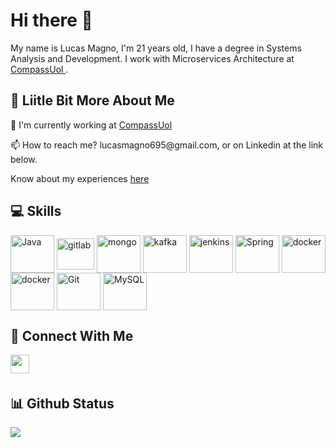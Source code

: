 # Hi there 👋

My name is Lucas Magno, I'm 21 years old, I have a degree in Systems Analysis and Development. I work with Microservices Architecture at<a href="https://compass.uol/en/home/" target="_blank"> CompassUol </a>.


## 💫 Liitle Bit More About Me
<p>🔭 I'm currently working at <a href="https://compass.uol/en/home/" target="_blank"> CompassUol </a></p>
<p>📫 How to reach me? lucasmagno695@gmail.com, or on Linkedin at the link below.</p>
<p>Know about my experiences <a href="https://www.linkedin.com/in/lucas-magno-454aa8204/">here</a></p>

## 💻 Skills
<p>
<img align="center" alt="Java" height="60" width="70" src="https://cdn.jsdelivr.net/gh/devicons/devicon/icons/java/java-original-wordmark.svg">
<img align="center" alt="gitlab" height="50" width="60" src="https://cdn.jsdelivr.net/gh/devicons/devicon/icons/gitlab/gitlab-original-wordmark.svg">
<img align="center" alt="mongo" height="60" width="70" src="https://cdn.jsdelivr.net/gh/devicons/devicon/icons/mongodb/mongodb-original-wordmark.svg">
<img align="center" alt="kafka" height="60" width="70" src="https://cdn.jsdelivr.net/gh/devicons/devicon/icons/apachekafka/apachekafka-original-wordmark.svg">
<img align="center" alt="jenkins" height="60" width="70" src="https://cdn.jsdelivr.net/gh/devicons/devicon/icons/jenkins/jenkins-original.svg">
<img align="center" alt="Spring" height="60" width="70" src="https://cdn.jsdelivr.net/gh/devicons/devicon/icons/spring/spring-original-wordmark.svg">
<img align="center" alt="docker" height="60" width="70" src="https://cdn.jsdelivr.net/gh/devicons/devicon/icons/docker/docker-original-wordmark.svg">
<img align="center" alt="docker" height="60" width="70" src="https://cdn.jsdelivr.net/gh/devicons/devicon/icons/kubernetes/kubernetes-plain-wordmark.svg"> 
<img align="center" alt="Git" height="60" width="70" src="https://cdn.jsdelivr.net/gh/devicons/devicon/icons/git/git-original-wordmark.svg">
<img align="center" alt="MySQL" height="60" width="70" src="https://cdn.jsdelivr.net/gh/devicons/devicon/icons/mysql/mysql-original-wordmark.svg" >
</p>
          

## 👥 Connect With Me
<p>
<a href="https://www.linkedin.com/in/lucas-magno-dev/"><img src="https://img.shields.io/badge/linkedin-%230077B5.svg?style=for-the-badge&logo=linkedin&logoColor=white" style="margin-bottom: 4px;" height="30px" target="_blank"></a>
</p>

## 📊 Github Status

<p><img src="https://github-readme-stats.vercel.app/api/top-langs/?username=lucasmgn&layout=compact"><p>
